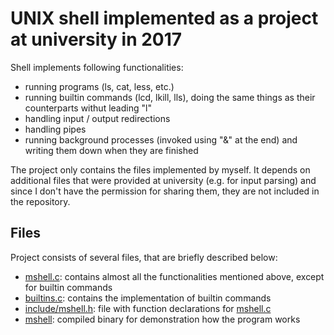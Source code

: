 # UNIX shell implemented as a project at university in 2017

Shell implements following functionalities:
- running programs (ls, cat, less, etc.) 
- running builtin commands (lcd, lkill, lls), doing the same things as their counterparts withut leading "l"
- handling input / output redirections
- handling pipes
- running background processes (invoked using "&" at the end) and writing them down when they are finished

The project only contains the files implemented by myself. It depends on additional files that were provided at university (e.g. for input parsing) and since I don't have the permission for sharing them, they are not included in the repository.

## Files
Project consists of several files, that are briefly described below:
- [mshell.c](mshell.c): contains almost all the functionalities mentioned above, except for builtin commands
- [builtins.c](builtins.c): contains the implementation of builtin commands
- [include/mshell.h](mshell.h): file with function declarations for [mshell.c](mshell.c)
- [mshell](mshell): compiled binary for demonstration how the program works				

